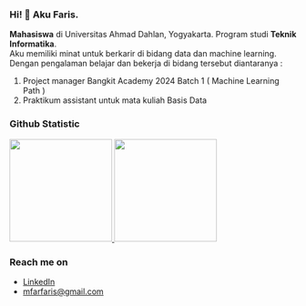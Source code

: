 ### Hi! 👋 Aku Faris.

**Mahasiswa** di Universitas Ahmad Dahlan, Yogyakarta. Program studi **Teknik Informatika**.<br>
Aku memiliki minat untuk berkarir di bidang data dan machine learning. Dengan pengalaman belajar dan bekerja di bidang tersebut diantaranya :
1. Project manager Bangkit Academy 2024 Batch 1 ( Machine Learning Path )
2. Praktikum assistant untuk mata kuliah Basis Data

### Github Statistic
<p align="left">
<a href="https://github.com/ArmFriiz">
  <img height="180em" src="https://github-readme-stats-eight-theta.vercel.app/api?username=ArmFriiz&show_icons=true&theme=algolia&include_all_commits=true&count_private=true"/>
  <img height="180em" src="https://github-readme-stats-eight-theta.vercel.app/api/top-langs/?username=ArmFriiz&layout=compact&langs_count=8&theme=algolia"/>
</a>
</p>

### Reach me on
- <a href="https://www.linkedin.com/in/m-faris-akbar-/">LinkedIn</a>
- mfarfaris@gmail.com
